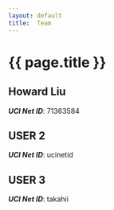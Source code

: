 ```yaml
---
layout: default
title:  Team
---
```


# {{ page.title }}


## Howard Liu
***UCI Net ID***: 71363584

## USER 2
***UCI Net ID***: ucinetid

## USER 3
***UCI Net ID***: takahii
